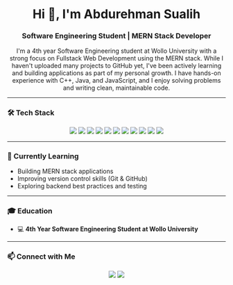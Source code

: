 <h1 align="center">Hi 👋, I'm Abdurehman Sualih</h1>
<h3 align="center">Software Engineering Student | MERN Stack Developer</h3>

<p align="center">
  I'm a 4th year Software Engineering student at Wollo University with a strong focus on Fullstack Web Development using the MERN stack. While I haven't uploaded many projects to GitHub yet, I've been actively learning and building applications as part of my personal growth. I have hands-on experience with C++, Java, and JavaScript, and I enjoy solving problems and writing clean, maintainable code.
</p>

---

### 🛠️ Tech Stack

<p align="center">
  <!-- Languages -->
  <img src="https://img.shields.io/badge/C++-00599C?style=for-the-badge&logo=c%2B%2B&logoColor=white"/>
  <img src="https://img.shields.io/badge/Java-ED8B00?style=for-the-badge&logo=java&logoColor=white"/>
  <img src="https://img.shields.io/badge/JavaScript-F7DF1E?style=for-the-badge&logo=javascript&logoColor=black"/>
  
  <!-- Frontend -->
  <img src="https://img.shields.io/badge/React-20232A?style=for-the-badge&logo=react&logoColor=61DAFB"/>
  
  <!-- Backend -->
  <img src="https://img.shields.io/badge/Node.js-339933?style=for-the-badge&logo=nodedotjs&logoColor=white"/>
  <img src="https://img.shields.io/badge/Express.js-000000?style=for-the-badge&logo=express&logoColor=white"/>
  
  <!-- Databases -->
  <img src="https://img.shields.io/badge/MongoDB-47A248?style=for-the-badge&logo=mongodb&logoColor=white"/>
  <img src="https://img.shields.io/badge/MySQL-005C84?style=for-the-badge&logo=mysql&logoColor=white"/>

  <!-- ORMs / ODMs -->
  <img src="https://img.shields.io/badge/Mongoose-880000?style=for-the-badge&logo=mongoose&logoColor=white"/>
  <img src="https://img.shields.io/badge/Sequelize-52B0E7?style=for-the-badge&logo=sequelize&logoColor=white"/>

  <!-- Testing -->
  <img src="https://img.shields.io/badge/Jasmine-8A4182?style=for-the-badge&logo=jasmine&logoColor=white"/>
</p>

---

### 🌱 Currently Learning

- Building MERN stack applications  
- Improving version control skills (Git & GitHub)  
- Exploring backend best practices and testing

---

### 🎓 Education

- 💻 **4th Year Software Engineering Student at Wollo University**

---

### 📫 Connect with Me

<p align="center">
  <a href="https://github.com/abdurehmanSualih"><img src="https://img.shields.io/badge/GitHub-181717?style=for-the-badge&logo=github&logoColor=white"/></a>
  <a href="mailto:abdurehmansualih00@gmail.com"><img src="https://img.shields.io/badge/Email-D14836?style=for-the-badge&logo=gmail&logoColor=white"/></a>
</p>
